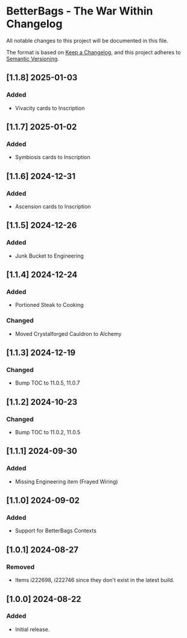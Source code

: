 # BetterBags - The War Within Changelog

All notable changes to this project will be documented in this file.

The format is based on [Keep a Changelog](https://keepachangelog.com/en/1.1.0/),
and this project adheres to [Semantic Versioning](https://semver.org/spec/v2.0.0.html).

## [1.1.8] 2025-01-03
### Added
- Vivacity cards to Inscription

## [1.1.7] 2025-01-02
### Added
- Symbiosis cards to Inscription

## [1.1.6] 2024-12-31
### Added
- Ascension cards to Inscription

## [1.1.5] 2024-12-26
### Added
- Junk Bucket to Engineering

## [1.1.4] 2024-12-24
### Added
- Portioned Steak to Cooking
### Changed
- Moved Crystalforged Cauldron to Alchemy

## [1.1.3] 2024-12-19
### Changed
- Bump TOC to 11.0.5, 11.0.7

## [1.1.2] 2024-10-23
### Changed
- Bump TOC to 11.0.2, 11.0.5

## [1.1.1] 2024-09-30
### Added
- Missing Engineering item (Frayed Wiring)

## [1.1.0] 2024-09-02
### Added
- Support for BetterBags Contexts

## [1.0.1] 2024-08-27
### Removed
- Items i222698, i222746 since they don't exist in the latest build.

## [1.0.0] 2024-08-22
### Added
- Initial release.
